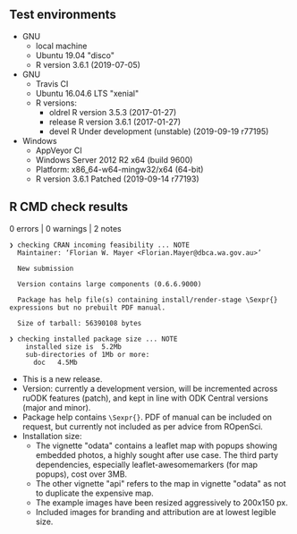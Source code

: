 ## Test environments
* GNU
  * local machine 
  * Ubuntu 19.04 "disco"
  * R version 3.6.1 (2019-07-05)
* GNU
  * Travis CI
  * Ubuntu 16.04.6 LTS "xenial"
  * R versions:
    * oldrel R version 3.5.3 (2017-01-27) 
    * release R version 3.6.1 (2017-01-27)
    * devel R Under development (unstable) (2019-09-19 r77195)
* Windows
  * AppVeyor CI
  * Windows Server 2012 R2 x64 (build 9600)
  * Platform: x86_64-w64-mingw32/x64 (64-bit)
  * R version 3.6.1 Patched (2019-09-14 r77193)

## R CMD check results

0 errors | 0 warnings | 2 notes

```
❯ checking CRAN incoming feasibility ... NOTE
  Maintainer: ‘Florian W. Mayer <Florian.Mayer@dbca.wa.gov.au>’
  
  New submission
  
  Version contains large components (0.6.6.9000)
  
  Package has help file(s) containing install/render-stage \Sexpr{} expressions but no prebuilt PDF manual.
  
  Size of tarball: 56390108 bytes

❯ checking installed package size ... NOTE
    installed size is  5.2Mb
    sub-directories of 1Mb or more:
      doc   4.5Mb
```      
      
* This is a new release.
* Version: currently a development version, will be incremented across ruODK
  features (patch), and kept in line with ODK Central versions (major and minor).
* Package help contains `\Sexpr{}`. PDF of manual can be included on request, 
  but currently not included as per advice from ROpenSci.
* Installation size:
  * The vignette "odata" contains a leaflet map with popups showing embedded
    photos, a highly sought after use case.
    The third party dependencies, especially leaflet-awesomemarkers (for map 
    popups), cost over 3MB. 
  * The other vignette "api" refers to the map in vignette "odata" as not to 
    duplicate the expensive map.
  * The example images have been resized aggressively to 200x150 px.
  * Included images for branding and attribution are at lowest legible size.
  
